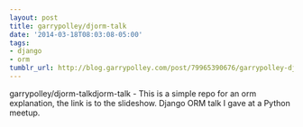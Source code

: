 ```yaml
---
layout: post
title: garrypolley/djorm-talk
date: '2014-03-18T08:03:08-05:00'
tags:
- django
- orm
tumblr_url: http://blog.garrypolley.com/post/79965390676/garrypolley-djorm-talk
---
```

garrypolley/djorm-talkdjorm-talk - This is a simple repo for an orm explanation, the link is to the slideshow.
Django ORM talk I gave at a Python meetup. 
